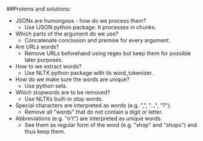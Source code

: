 ##Prolems and solutions:
* JSONs are humongous - how do we process them?
    * Use IJSON python package. It processes in chunks.
* Which parts of the argument do we use?
    * Concatenate conclusion and premise for every argument.
* Are URLs words?
    * Remove URLs beforehand using regex but keep them for possible later purposes.
* How to we extract words?
    * Use NLTK python package with its word_tokenizer.
* How do we make sure the words are unique?
    * Use python sets.
* Which stopwords are to be removed?
    * Use NLTKs built-in stop words.
* Special characters are interpreted as words (e.g. ",", "...", "?").
    * Remove all "words" that do not contain a digit or letter.
* Abbreviations (e.g. "n't") are interpreted as unique words.
    * See them as regular form of the word (e.g. "shop" and "shops") and thus keep them.

